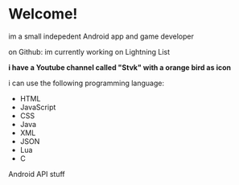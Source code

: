 # Welcome!

<!--
**oong819/oong819** is a ✨ _special_ ✨ repository because its `README.md` (this file) appears on your GitHub profile.

Here are some ideas to get you started:

- 🔭 I’m currently working on ...
- 🌱 I’m currently learning ...
- 👯 I’m looking to collaborate on ...
- 🤔 I’m looking for help with ...
- 💬 Ask me about ...
- 📫 How to reach me: ...
- 😄 Pronouns: ...
- ⚡ Fun fact: ...
-->

im a small indepedent Android app and game developer

on Github: im currently working on Lightning List

**i have a Youtube channel called "Stvk" with a orange bird as icon**

i can use the following programming language:

* HTML
* JavaScript
* CSS
* Java
*  XML
* JSON
* Lua
* C

Android API stuff
